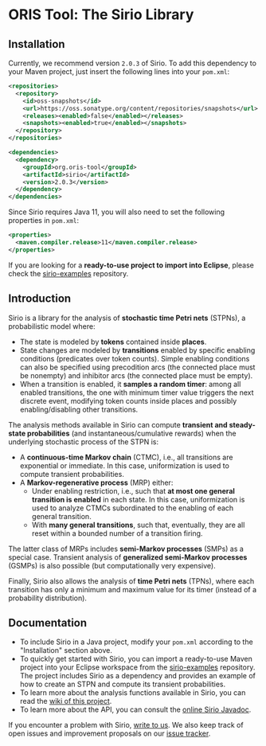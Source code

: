# ORIS Tool: The Sirio Library

## Installation

Currently, we recommend version `2.0.3` of Sirio. To add this
dependency to your Maven project, just insert the following lines into
your `pom.xml`:

```xml
<repositories>
  <repository>
    <id>oss-snapshots</id>
    <url>https://oss.sonatype.org/content/repositories/snapshots</url>
    <releases><enabled>false</enabled></releases>
    <snapshots><enabled>true</enabled></snapshots>
  </repository>
</repositories>

<dependencies>
  <dependency>
    <groupId>org.oris-tool</groupId>
    <artifactId>sirio</artifactId>
    <version>2.0.3</version>
  </dependency>
</dependencies>
```

Since Sirio requires Java 11, you will also need to set the following
properties in `pom.xml`:

```xml
<properties>
  <maven.compiler.release>11</maven.compiler.release>
</properties>
```

If you are looking for a **ready-to-use project to import into Eclipse**,
please check the
[sirio-examples](https://github.com/oris-tool/sirio-examples)
repository.


## Introduction

Sirio is a library for the analysis of **stochastic time Petri nets**
(STPNs), a probabilistic model where:
- The state is modeled by **tokens** contained inside **places**.
- State changes are modeled by **transitions** enabled by specific
  enabling conditions (predicates over token counts). Simple enabling
  conditions can also be specified using precodition arcs (the
  connected place must be nonempty) and inhibitor arcs (the connected
  place must be empty).
- When a transition is enabled, it **samples a random timer**: among
  all enabled transitions, the one with minimum timer value triggers
  the next discrete event, modifying token counts inside places and
  possibly enabling/disabling other transitions.

The analysis methods available in Sirio can compute **transient and
steady-state probabilities** (and instantaneous/cumulative rewards)
when the underlying stochastic process of the STPN is:
- A **continuous-time Markov chain** (CTMC), i.e., all transitions are
  exponential or immediate. In this case, uniformization is used to
  compute transient probabilities.
- A **Markov-regenerative process** (MRP) either:
  + Under enabling restriction, i.e., such that **at most one general
    transition is enabled** in each state. In this case,
    uniformization is used to analyze CTMCs subordinated to the
    enabling of each general transition.
  + With **many general transitions**, such that, eventually, they are
    all reset within a bounded number of a transition firing.

The latter class of MRPs includes **semi-Markov processes** (SMPs) as
a special case. Transient analysis of **generalized semi-Markov
processes** (GSMPs) is also possible (but computationally very
expensive).

Finally, Sirio also allows the analysis of **time Petri nets** (TPNs),
where each transition has only a minimum and maximum value for its
timer (instead of a probability distribution).


## Documentation

- To include Sirio in a Java project, modify your `pom.xml` according
  to the "Installation" section above.
- To quickly get started with Sirio, you can import a ready-to-use
  Maven project into your Eclipse workspace from
  the [sirio-examples](https://github.com/oris-tool/sirio-examples) repository.  The project includes Sirio as a
  dependency and provides an example of how to create an STPN and
  compute its transient probabilities.
- To learn more about the analysis functions available in Sirio, you
  can read the [wiki of this project](https://github.com/oris-tool/sirio/wiki).
- To learn more about the API, you can consult the [online Sirio Javadoc](https://www.oris-tool.org/apidoc).

If you encounter a problem with Sirio,
<a href="mailto:paolieri@usc.edu">write to us</a>.
We also keep track of open issues and improvement proposals on our
<a href="https://github.com/oris-tool/sirio/issues">issue tracker</a>.
